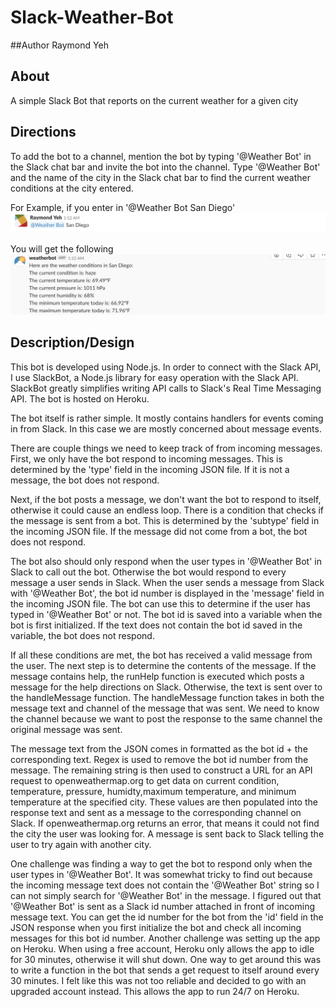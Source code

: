 # Slack-Weather-Bot

##Author
Raymond Yeh

## About
A simple Slack Bot that reports on the current weather for a given city

## Directions
To add the bot to a channel, mention the bot by typing '@Weather Bot' in the Slack chat bar and invite the bot into the channel. 
Type '@Weather Bot' and the name of the city in the Slack chat bar to find the current weather conditions at the city entered.

For Example, if you enter in '@Weather Bot San Diego'
<br/>
**![](images/img1.png)**
<br/>
<br/>
You will get the following
**![](images/img2.png)**
<br/>

## Description/Design
This bot is developed using Node.js. In order to connect with the Slack API, I use SlackBot, a Node.js library for easy operation with the Slack API. SlackBot greatly simplifies writing API calls to Slack's Real Time Messaging API. The bot is hosted on Heroku.
<br/>

The bot itself is rather simple. It mostly contains handlers for events coming in from Slack. In this case we are mostly concerned about message events.
<br/>

There are couple things we need to keep track of from incoming messages.
First, we only have the bot respond to incoming messages. This is determined by the 'type' field in the incoming JSON file. If it is not a message, the bot does not respond.
<br/>

Next, if the bot posts a message, we don't want the bot to respond to itself, otherwise it could cause an endless loop. There is a condition that checks if the message is sent from a bot. This is determined by the 'subtype' field in the incoming JSON file. If the message did not come from a bot, the bot does not respond.
<br/>

The bot also should only respond when the user types in '@Weather Bot' in Slack to call out the bot. Otherwise the bot would respond to every message a user sends in Slack. When the user sends a message from Slack with '@Weather Bot', the bot id number is displayed in the 'message' field in the incoming JSON file. The bot can use this to determine if the user has typed in '@Weather Bot' or not. The bot id is saved into a variable when the bot is first initialized. If the text does not contain the bot id saved in the variable, the bot does not respond.
<br/>

If all these conditions are met, the bot has received a valid message from the user. The next step is to determine the contents of the message. If the message contains help, the runHelp function is executed which posts a message for the help directions on Slack. Otherwise, the text is sent over to the handleMessage function. The handleMessage function takes in both the message text and channel of the message that was sent. We need to know the channel because we want to post the response to the same channel the original message was sent.
<br/>

The message text from the JSON comes in formatted as the bot id + the corresponding text. Regex is used to remove the bot id number from the message. The remaining string is then used to construct a URL for an API request to openweathermap.org to get data on current condition, temperature, pressure, humidty,maximum temperature, and minimum temperature at the specified city. These values are then populated into the response text and sent as a message to the corresponding channel on Slack. If openweathermap.org returns an error, that means it could not find the city the user was looking for. A message is sent back to Slack telling the user to try again with another city.
<br/>

One challenge was finding a way to get the bot to respond only when the user types in '@Weather Bot'. It was somewhat tricky to find out because the incoming message text does not contain the '@Weather Bot' string so I can not simply search for '@Weather Bot' in the message. I figured out that '@Weather Bot' is sent as a Slack id number attached in front of incoming message text. You can get the id number for the bot from the 'id' field in the JSON response when you first initialize the bot and check all incoming messages for this bot id number. Another challenge was setting up the app on Heroku. When using a free account, Heroku only allows the app to idle for 30 minutes, otherwise it will shut down. One way to get around this was to write a function in the bot that sends a get request to itself around every 30 minutes. I felt like this was not too reliable and decided to go with an upgraded account instead. This allows the app to run 24/7 on Heroku.


